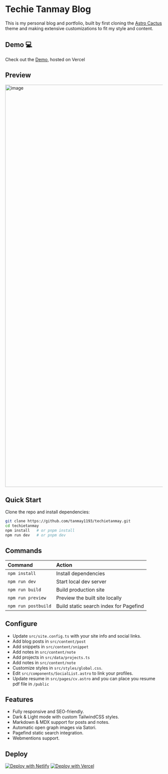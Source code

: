 # Techie Tanmay Blog

This is my personal blog and portfolio, built by first cloning the [Astro Cactus](https://github.com/chrismwilliams/astro-theme-cactus) theme and making extensive customizations to fit my style and content.

## Demo 💻

Check out the [Demo](https://0xtechietanmay.vercel.app), hosted on Vercel

## Preview

<img width="929" height="1284" alt="image" src="https://github.com/user-attachments/assets/66f30164-9f39-4b84-bdff-b330ac53a8b4" />

## Quick Start

Clone the repo and install dependencies:

```bash
git clone https://github.com/tanmay1193/techietanmay.git
cd techietanmay
npm install   # or pnpm install
npm run dev   # or pnpm dev
```

## Commands

| Command             | Action                                 |
| :------------------ | :------------------------------------- |
| `npm install`       | Install dependencies                   |
| `npm run dev`       | Start local dev server                 |
| `npm run build`     | Build production site                  |
| `npm run preview`   | Preview the built site locally         |
| `npm run postbuild` | Build static search index for Pagefind |

## Configure

* Update `src/site.config.ts` with your site info and social links.
* Add blog posts in `src/content/post`
* Add snippets in `src/content/snippet`
* Add notes in `src/content/note`
* Add projects in `src/data/projects.ts`
* Add notes in `src/content/note`
* Customize styles in `src/styles/global.css`.
* Edit `src/components/SocialList.astro` to link your profiles.
* Update resume in `src/pages/cv.astro` and you can place you resume pdf file in `/public`

## Features

* Fully responsive and SEO-friendly.
* Dark & Light mode with custom TailwindCSS styles.
* Markdown & MDX support for posts and notes.
* Automatic open graph images via Satori.
* Pagefind static search integration.
* Webmentions support.

## Deploy

[![Deploy with Netlify](https://www.netlify.com/img/deploy/button.svg)](https://app.netlify.com/start/deploy?repository=https://github.com/tanmay1193/techietanmay) [![Deploy with Vercel](https://vercel.com/button)](https://vercel.com/new/clone?repository-url=https://github.com/tanmay1193/techietanmay)
